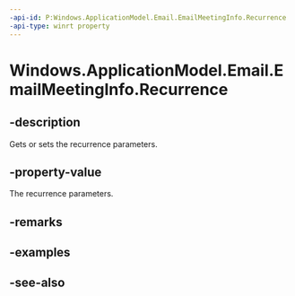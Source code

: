 ----api-id: P:Windows.ApplicationModel.Email.EmailMeetingInfo.Recurrence
-api-type: winrt property
---<!-- Property syntaxpublic Windows.ApplicationModel.Appointments.AppointmentRecurrence Recurrence { get;  set; }--># Windows.ApplicationModel.Email.EmailMeetingInfo.Recurrence## -descriptionGets or sets the recurrence parameters.## -property-valueThe recurrence parameters.## -remarks## -examples## -see-also